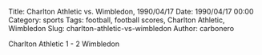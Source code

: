 Title: Charlton Athletic vs. Wimbledon, 1990/04/17
Date: 1990/04/17 00:00
Category: sports
Tags: football, football scores, Charlton Athletic, Wimbledon
Slug: charlton-athletic-vs-wimbledon
Author: carbonero


Charlton Athletic 1 - 2 Wimbledon
